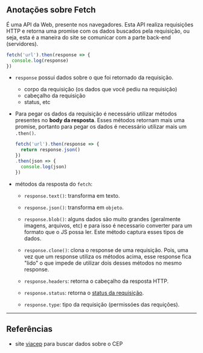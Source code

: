 ## Anotações sobre Fetch

É uma API da Web, presente nos navegadores. Esta API realiza requisições HTTP e retorna uma promise com os dados buscados pela requisição, ou seja, esta é a maneira do site se comunicar com a parte back-end (servidores).

```JavaScript
fetch('url').then(response => {
  console.log(response)
})
```

- `response` possui dados sobre o que foi retornado da requisição. 
  - corpo da requisição (os dados que você pediu na requisição)
  - cabeçalho da requisição
  - status, etc

- Para pegar os dados da requisição é necessário utilizar métodos presentes no **body da resposta**. Esses métodos retornam mais uma promise, portanto para pegar os dados é necessário utilizar mais um `.then()`.
  ```JavaScript
  fetch('url').then(response => {
    return response.json()
  })
  .then(json => {
    console.log(json)
  })
  ```

- métodos da resposta do `fetch`:
  - `response.text()`: transforma em texto.
  
  - `response.json()`: transforma em `objeto`.

  - `response.blob()`: alguns dados são muito grandes (geralmente imagens, arquivos, etc) e para isso é necessario converter para um formato que o JS possa ler. Este método captura esses tipos de dados.

  - `response.clone()`: clona o response de uma requisição. Pois, uma vez que um response utiliza os métodos acima, esse response fica "lido" o que impede de utilizar dois desses métodos no mesmo response.

  - `response.headers`: retorna o cabeçalho da resposta HTTP.
  - `response.status`: retorna o [status da requisição](https://developer.mozilla.org/en-US/docs/Web/HTTP/Status).
  - `response.type`: tipo da requisição (permissóes das requições).

---

## Referências
- site [viacep](https://viacep.com.br/) para buscar dados sobre o CEP